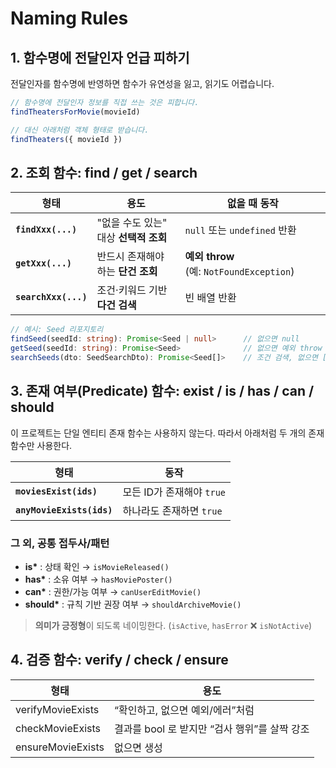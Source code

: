 # Naming Rules

## 1. 함수명에 전달인자 언급 피하기

전달인자를 함수명에 반영하면 함수가 유연성을 잃고, 읽기도 어렵습니다.

```ts
// 함수명에 전달인자 정보를 직접 쓰는 것은 피합니다.
findTheatersForMovie(movieId)

// 대신 아래처럼 객체 형태로 받습니다.
findTheaters({ movieId })
```

## 2. 조회 함수: **find / get / search**

| 형태                 | 용도                               | 없을 때 동작                             |
| -------------------- | ------------------------------------- | ---------------------------------------- |
| **`findXxx(...)`**   | "없을 수도 있는" 대상 **선택적 조회** | `null` 또는 `undefined` 반환             |
| **`getXxx(...)`**    | 반드시 존재해야 하는 **단건 조회**    | **예외 throw** (예: `NotFoundException`) |
| **`searchXxx(...)`** | 조건·키워드 기반 **다건 검색**        | 빈 배열 반환                             |

```ts
// 예시: Seed 리포지토리
findSeed(seedId: string): Promise<Seed | null>      // 없으면 null
getSeed(seedId: string): Promise<Seed>              // 없으면 예외 throw
searchSeeds(dto: SeedSearchDto): Promise<Seed[]>    // 조건 검색, 없으면 []
```

## 3. 존재 여부(Predicate) 함수: **exist / is / has / can / should**

이 프로젝트는 단일 엔티티 존재 함수는 사용하지 않는다. 따라서 아래처럼 두 개의 존재 함수만 사용한다.

| 형태               | 동작                      |
| ------------------------- | ------------------------- |
| **`moviesExist(ids)`**    | 모든 ID가 존재해야 `true` |
| **`anyMovieExists(ids)`** | 하나라도 존재하면 `true`  |

### 그 외, 공통 접두사/패턴

- **is\*** : 상태 확인 → `isMovieReleased()`
- **has\*** : 소유 여부 → `hasMoviePoster()`
- **can\*** : 권한/가능 여부 → `canUserEditMovie()`
- **should\*** : 규칙 기반 권장 여부 → `shouldArchiveMovie()`

> **의미가 긍정형**이 되도록 네이밍한다. (`isActive`, `hasError` ❌ `isNotActive`)

## 4. 검증 함수: **verify / check / ensure**

| 형태              | 용도                                        |
| ----------------- | --------------------------------------------- |
| verifyMovieExists | “확인하고, 없으면 예외/에러”처럼              |
| checkMovieExists  | 결과를 bool 로 받지만 “검사 행위”를 살짝 강조 |
| ensureMovieExists | 없으면 생성                                   |
